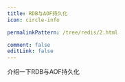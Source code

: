 ```yaml
---
title: RDB与AOF持久化
icon: circle-info

permalinkPattern: /tree/redis/2.html

comment: false
editLink: false
---
```


介绍一下RDB与AOF持久化

